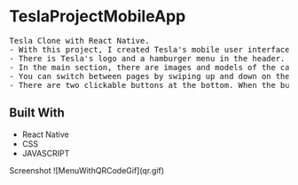 # TeslaProjectMobileApp
<!DOCTYPE html>
<html lang="en">
<head>
    <meta charset="UTF-8">
</head>
<body>
  <pre>Tesla Clone with React Native.
- With this project, I created Tesla's mobile user interface.
- There is Tesla's logo and a hamburger menu in the header.
- In the main section, there are images and models of the cars and a subheading stating that users can order online.
- You can switch between pages by swiping up and down on the main screen and see the different models on each page.
- There are two clickable buttons at the bottom. When the buttons are clicked, they give a warning.
</pre>
<h2 id="built-with">Built With</h2>
  <ul>
    <li>React Native</li>
    <li>CSS</li>
    <li>JAVASCRIPT</li>
  </ul>
<!-- <p>You can reach to Website, when you are click <a href="https://cafeeqrmenu.netlify.app/">HERE</a>.</p> -->
</body>
</html>
Screenshot ![MenuWithQRCodeGif](qr.gif)
